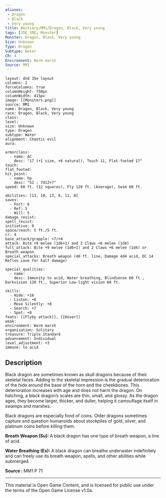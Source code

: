```yaml
---
aliases:
 - Dragon
 - Black
 - Very young
title: Bestiary/MM1/Dragon, Black, Very young
tags: [35E_SRD, Monster]
Monster: Dragon, Black, Very young
Size: Unknown
Type: Dragon
Subtype: Water
CR: 4
Environnent: Warm marsh
Source: MM1
---
```


```statblock
layout: dnd 35e layout
columns: 2
forceColumns: true
columnHeight: 750px
columnWidth: 415px
image: [[Monsters.png]]
source: MM1
name: Dragon, Black, Very young
race: Dragon, Black, Very young
class: 
level: 
size: Unknown
type: Dragon
subtype: Water
alignment: Chaotic evil
aura: 

armorclass:
  - name: AC
    desc: "17 (+1 size, +6 natural), Touch 11, Flat-footed 17"
touch: 
flat_footed: 
hit_point:
  - name: hp
    desc: "52 ; 7d12+7"
speed: 60 ft. (12 squares), Fly 120 ft. (Average), Swim 60 ft.

abilities: [13, 10, 13, 8, 11, 8]
saves:
  - Fort: 6
  - Ref: 5
  - Will: 5
damage_resist: 
spell_resist: 
initiative: 0
space/reach: 5 ft./5 ft.
cr: 4
base_attack/grapple: +7/+4
attack: Bite +9 melee (1d6+1) and 2 Claws +6 melee (1d4)
full_attack: Bite +9 melee (1d6+1) and 2 Claws +6 melee (1d4) or Breath weapon
special_attacks: Breath weapon (40 ft. line, Damage 4d4 acid, DC 14 Reflex save for half damage)

special_qualities:
  - name: 
    desc: Immunity to acid, Water breathing, Blindsense 60 ft., Darkvision 120 ft., Superior Low-light vision 60 ft.

skills:
  - Hide: +16
  - Listen: +8
  - Move Silently: +8
  - Search: +7
  - Spot: +8
feats: [[Flyby attack]], [[Hover]]
weak: 
environment: Warm marsh
organization: Solitary
treasure: Triple Standard
advancement: Individual
level_adjustment: +3
immune: to acid
```

## Description

<p>Black dragon are sometimes known as skull dragons because of their skeletal faces. Adding to the skeletal impression is the gradual deterioration of the hide around the base of the horn and the cheekbones. This deterioration increases with age and does not harm the dragon. On hatching, a black dragon’s scales are thin, small, and glossy. As the dragon ages, they become larger, thicker, and duller, helping it camouflage itself in swamps and marshes.</p>
<p>Black dragons are especially fond of coins. Older dragons sometimes capture and question humanoids about stockpiles of gold, silver, and platinum coins before killing them.</p>
<p>
						<b></b>
					</p>
<p>
						<b>Breath Weapon (Su): </b>A black dragon has one type of breath weapon, a line of acid.</p>
<p>
						<b>Water Breathing (Ex): </b>A black dragon can breathe underwater indefinitely and can freely use its breath weapon, spells, and other abilities while submerged.</p>
<p>
						<b>Source : </b>MM1 P 71</p>

---

This material is Open Game Content, and is licensed for public use under
the terms of the Open Game License v1.0a.
